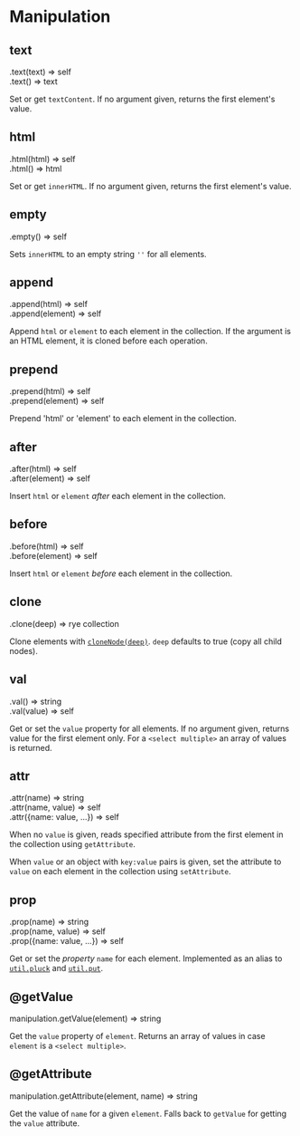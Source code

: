 Manipulation
==================

text
------------------
<div class="api">
    .text(text) <span>⇒ self</span><br>
    .text() <span>⇒ text</span>
</div>

Set or get `textContent`. If no argument given, returns the first element's value.


html
------------------
<div class="api">
    .html(html) <span>⇒ self</span><br>
    .html() <span>⇒ html</span>
</div>

Set or get `innerHTML`. If no argument given, returns the first element's value.


empty
------------------
<div class="api">
    .empty() <span>⇒ self</span>
</div>

Sets `innerHTML` to an empty string `''` for all elements.


append
------------------
<div class="api">
    .append(html) <span>⇒ self</span><br>
    .append(element) <span>⇒ self</span>
</div>

Append `html` or `element` to each element in the collection. If the argument is an HTML element, it is cloned before each operation.


prepend
------------------
<div class="api">
    .prepend(html) <span>⇒ self</span><br>
    .prepend(element) <span>⇒ self</span>
</div>

Prepend 'html' or 'element' to each element in the collection.


after
------------------
<div class="api">
    .after(html) <span>⇒ self</span><br>
    .after(element) <span>⇒ self</span>
</div>

Insert `html` or `element` *after* each element in the collection.


before
------------------
<div class="api">
    .before(html) <span>⇒ self</span><br>
    .before(element) <span>⇒ self</span>
</div>

Insert `html` or `element` *before* each element in the collection.


clone
------------------
<div class="api">
    .clone(deep) <span>⇒ rye collection</span>
</div>

Clone elements with [`cloneNode(deep)`](https://developer.mozilla.org/en-US/docs/DOM/Node.cloneNode). `deep` defaults to true (copy all child nodes). 


val
------------------
<div class="api">
    .val() <span>⇒ string</span><br>
    .val(value) <span>⇒ self</span>
</div>

Get or set the `value` property for all elements. If no argument given, returns value for the first element only. For a `<select multiple>` an array of values is returned.


attr
------------------
<div class="api">
    .attr(name) <span>⇒ string</span><br>
    .attr(name, value) <span>⇒ self</span><br>
    .attr({name: value, ...}) <span>⇒ self</span>
</div>

When no `value` is given, reads specified attribute from the first element in the collection using `getAttribute`. 

When `value` or an object with `key:value` pairs is given, set the attribute to `value` on each element in the collection using `setAttribute`.


prop
------------------
<div class="api">
    .prop(name) <span>⇒ string</span><br>
    .prop(name, value) <span>⇒ self</span><br>
    .prop({name: value, ...}) <span>⇒ self</span>
</div>

Get or set the *property* `name` for each element. Implemented as an alias to [`util.pluck`](#util-pluck) and [`util.put`](#util-put).


@getValue
------------------
<div class="api">
    manipulation.getValue(element) <span>⇒ string</span>
</div>

Get the `value` property of `element`. Returns an array of values in case `element` is a `<select multiple>`.


@getAttribute
------------------
<div class="api">
    manipulation.getAttribute(element, name) <span>⇒ string</span>
</div>

Get the value of `name` for a given `element`. Falls back to `getValue` for getting the `value` attribute.
